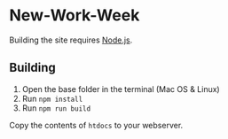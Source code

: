 # New-Work-Week

Building the site requires [Node.js](https://nodejs.org/en/).

## Building

1. Open the base folder in the terminal (Mac OS & Linux)
2. Run `npm install`
3. Run `npm run build`

Copy the contents of `htdocs` to your webserver.

